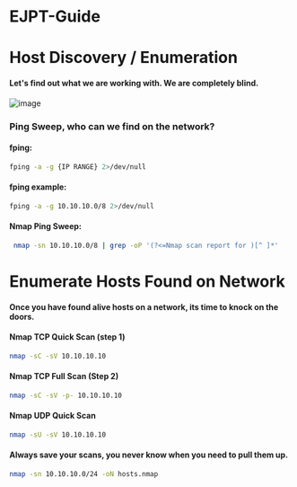 # EJPT-Guide

# Host Discovery / Enumeration
#### Let's find out what we are working with.  We are completely blind.
![image](https://user-images.githubusercontent.com/80599694/147906631-44437a80-1098-4275-bc2f-22b8827da8bb.png)

### Ping Sweep, who can we find on the network?

#### fping:
````bash
fping -a -g {IP RANGE} 2>/dev/null
````
#### fping example:
````bash
fping -a -g 10.10.10.0/8 2>/dev/null
`````
#### Nmap Ping Sweep:
````bash
 nmap -sn 10.10.10.0/8 | grep -oP '(?<=Nmap scan report for )[^ ]*'
````

# Enumerate Hosts Found on Network
#### Once you have found alive hosts on a network, its time to knock on the doors.

#### Nmap TCP Quick Scan (step 1)
````bash
nmap -sC -sV 10.10.10.10
````
#### Nmap TCP Full Scan (Step 2)
````bash
nmap -sC -sV -p- 10.10.10.10
````
#### Nmap UDP Quick Scan
````bash
nmap -sU -sV 10.10.10.10
````
#### Always save your scans, you never know when you need to pull them up.
````bash
nmap -sn 10.10.10.0/24 -oN hosts.nmap
````
